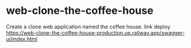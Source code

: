 # web-clone-the-coffee-house
Create a clone web application named the coffee house.
link deploy
https://web-clone-the-coffee-house-production.up.railway.app/swagger-ui/index.html

